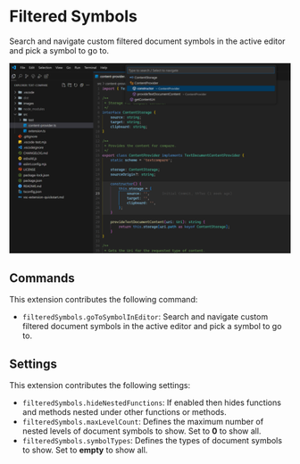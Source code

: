 # Filtered Symbols

Search and navigate custom filtered document symbols in the active editor and pick a symbol to go to.

![Screenshot](https://raw.githubusercontent.com/th7as/filtered-symbols/master/images/demo.png)

## Commands

This extension contributes the following command:

* `filteredSymbols.goToSymbolInEditor`: Search and navigate custom filtered document symbols in the active editor and pick a symbol to go to.

## Settings

This extension contributes the following settings:

* `filteredSymbols.hideNestedFunctions`: If enabled then hides functions and methods nested under other functions or methods.
* `filteredSymbols.maxLevelCount`: Defines the maximum number of nested levels of document symbols to show. Set to **0** to show all.
* `filteredSymbols.symbolTypes`: Defines the types of document symbols to show. Set to **empty** to show all.
